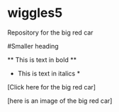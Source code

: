 # wiggles5
Repository for the big red car

#Smaller heading

** This is text in bold **

* This is text in italics *

[Click here for the big red car]

[here is an image of the big red car]
